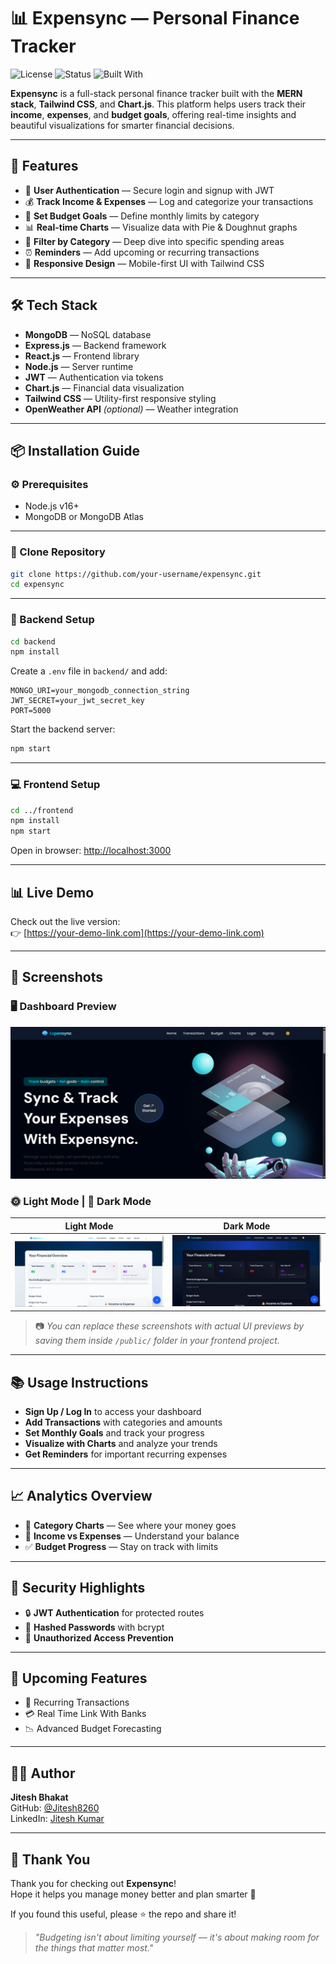 # 📊 Expensync — Personal Finance Tracker

![License](https://img.shields.io/badge/license-MIT-blue.svg)
![Status](https://img.shields.io/badge/status-active-brightgreen)
![Built With](https://img.shields.io/badge/Built%20with-MERN%20Stack-blue)

**Expensync** is a full-stack personal finance tracker built with the **MERN stack**, **Tailwind CSS**, and **Chart.js**. This platform helps users track their **income**, **expenses**, and **budget goals**, offering real-time insights and beautiful visualizations for smarter financial decisions.

---

## 🚀 Features

- 🔐 **User Authentication** — Secure login and signup with JWT  
- 💰 **Track Income & Expenses** — Log and categorize your transactions  
- 🎯 **Set Budget Goals** — Define monthly limits by category  
- 📊 **Real-time Charts** — Visualize data with Pie & Doughnut graphs  
- 🧾 **Filter by Category** — Deep dive into specific spending areas  
- ⏰ **Reminders** — Add upcoming or recurring transactions  
- 📱 **Responsive Design** — Mobile-first UI with Tailwind CSS

---

## 🛠️ Tech Stack

- **MongoDB** — NoSQL database  
- **Express.js** — Backend framework  
- **React.js** — Frontend library  
- **Node.js** — Server runtime  
- **JWT** — Authentication via tokens  
- **Chart.js** — Financial data visualization  
- **Tailwind CSS** — Utility-first responsive styling  
- **OpenWeather API** *(optional)* — Weather integration

---

## 📦 Installation Guide

### ⚙️ Prerequisites

- Node.js v16+  
- MongoDB or MongoDB Atlas  

---

### 📁 Clone Repository

```bash
git clone https://github.com/your-username/expensync.git
cd expensync
```

---

### 🔧 Backend Setup

```bash
cd backend
npm install
```

Create a `.env` file in `backend/` and add:

```env
MONGO_URI=your_mongodb_connection_string
JWT_SECRET=your_jwt_secret_key
PORT=5000
```

Start the backend server:

```bash
npm start
```

---

### 💻 Frontend Setup

```bash
cd ../frontend
npm install
npm start
```

Open in browser: [http://localhost:3000](http://localhost:3000)

---

## 📊 Live Demo

Check out the live version:  
👉 [https://your-demo-link.com](https://your-demo-link.com)

---

## 📸 Screenshots

### 🖥️ Dashboard Preview

![Expensync Full Demo](./public/demo.png)

### 🌞 Light Mode | 🌙 Dark Mode

| Light Mode                            | Dark Mode                             |
| ------------------------------------ | ------------------------------------- |
| ![Light](./public/light.png)         | ![Dark](./public/dark.png)           |

> 📷 _You can replace these screenshots with actual UI previews by saving them inside `/public/` folder in your frontend project._

---

## 📚 Usage Instructions

- **Sign Up / Log In** to access your dashboard  
- **Add Transactions** with categories and amounts  
- **Set Monthly Goals** and track your progress  
- **Visualize with Charts** and analyze your trends  
- **Get Reminders** for important recurring expenses

---

## 📈 Analytics Overview

- 📌 **Category Charts** — See where your money goes  
- 🔄 **Income vs Expenses** — Understand your balance  
- ✅ **Budget Progress** — Stay on track with limits

---

## 🔐 Security Highlights

- 🔒 **JWT Authentication** for protected routes  
- 🔑 **Hashed Passwords** with bcrypt  
- 🚫 **Unauthorized Access Prevention**

---

## 🌟 Upcoming Features
 
- 🔁 Recurring Transactions  
- 💳 Real Time Link With Banks   
- 📉 Advanced Budget Forecasting

---

## 👨‍💻 Author

**Jitesh Bhakat**  
GitHub: [@Jitesh8260](https://github.com/Jitesh8260)  
LinkedIn: [Jitesh Kumar](https://www.linkedin.com/in/jitesh-kumar-2521b7249/)

---

## 🙏 Thank You

Thank you for checking out **Expensync**!  
Hope it helps you manage money better and plan smarter 💸

If you found this useful, please ⭐ the repo and share it!

> _"Budgeting isn't about limiting yourself — it's about making room for the things that matter most."_

